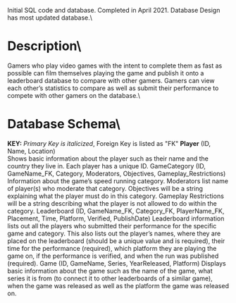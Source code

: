 Initial SQL code and database. Completed in April 2021. Database Design has most updated database.\
# Description\
Gamers who play video games with the intent to complete them as fast as possible can film themselves playing the game and publish it onto a leaderboard database to compare with other gamers. Gamers can view each other’s statistics to compare as well as submit their performance to compete with other gamers on the database.\
# Database Schema\
**KEY:** *Primary Key is italicized*, Foreign Key is listed as "FK" 
**Player** (ID, Name, Location)\
	Shows basic information about the player such as their name and the country they live in. Each player has a unique ID.
GameCategory (ID, GameName_FK, Category, Moderators, Objectives, Gameplay_Restrictions)
	Information about the game’s speed running category. Moderators list name of player(s) who moderate that category.  Objectives will be a string explaining what the player must do in this category. Gameplay Restrictions will be a string describing what the player is not allowed to do within the category.
Leaderboard (ID, GameName_FK, Category_FK, PlayerName_FK, Placement, Time, Platform, Verified, PublishDate)
	Leaderboard information lists out all the players who submitted their performance for the specific game and category. This also lists out the player’s names, where they are placed on the leaderboard (should be a unique value and is required), their time for the performance (required), which platform they are playing the game on, if the performance is verified, and when the run was published (required).
Game (ID, GameName, Series, YearReleased, Platform)
	Displays basic information about the game such as the name of the game, what series it is from (to connect it to other leaderboards of a similar game), when the game was released as well as the platform the game was released on.
